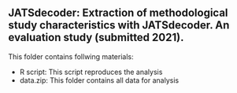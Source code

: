 ## JATSdecoder: Extraction of methodological study characteristics with JATSdecoder. An evaluation study (submitted 2021).
This folder contains follwing materials:
- R script: This script reproduces the analysis
- data.zip: This folder contains all data for analysis
